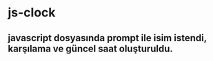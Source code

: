 # js-clock

## javascript dosyasında prompt ile isim istendi, karşılama ve güncel saat oluşturuldu.
